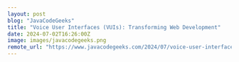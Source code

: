 ```yaml
---
layout: post
blog: "JavaCodeGeeks"
title: "Voice User Interfaces (VUIs): Transforming Web Development"
date: 2024-07-02T16:26:00Z
image: images/javacodegeeks.png
remote_url: "https://www.javacodegeeks.com/2024/07/voice-user-interfaces-vuis-transforming-web-development.html"
---
```

